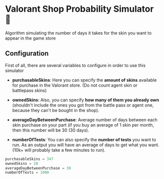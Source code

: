 # Valorant Shop Probability Simulator 🚀
Algorithm simulating the number of days it takes for the skin you want to appear in the game store

## Configuration
First of all, there are several variables to configure in order to use this simulator

- **purchasableSkins**: Here you can specify the **amount of skins** available for purchase in the Valorant store. (Do not count agent skin or battlepass skins)

- **ownedSkins**: Also, you can specify **how many of them you already own** (shouldn't include the ones you got from the battle pass or agent one, because they can't be bought in the shop).

- **averageDayBetweenPurchase**: Average number of days between each skin purchase on your part (if you buy an average of 1 skin per month, then this number will be 30 (30 days).

- **numberOfTests**: You can also specify the **number of tests** you want to run. As an output you will have an average of days to get what you want.
(10k+ will probably take a few minutes to run).


```python
purchasableSkins = 347
ownedSkins = 20
averageDayBetweenPurchase = 30
numberOfTests = 1000
```
